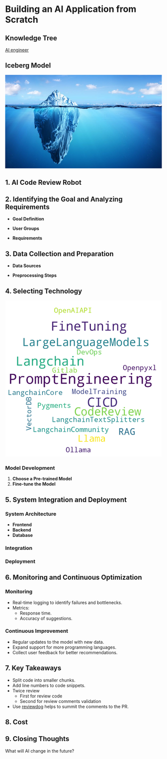 # Building an AI Application from Scratch

## Knowledge Tree

[AI engineer](https://roadmap.sh/ai-engineer)

## Iceberg Model

![bg fit](../images/ai/knowledge/iceberg.jpg)

## 1. AI Code Review Robot

## 2. Identifying the Goal and Analyzing Requirements

- **Goal Definition**

- **User Groups**

- **Requirements**

## 3. Data Collection and Preparation

- **Data Sources**

- **Preprocessing Steps**

## 4. Selecting Technology

![bg fit](../images/ai/knowledge/ai_circular_wordcloud.png)

### **Model Development**

1. **Choose a Pre-trained Model**
2. **Fine-tune the Model**

## 5. System Integration and Deployment

### **System Architecture**

- **Frontend**
- **Backend**
- **Database**

### **Integration**

### **Deployment**

## 6. Monitoring and Continuous Optimization

### **Monitoring**

- Real-time logging to identify failures and bottlenecks.
- Metrics:
  - Response time.
  - Accuracy of suggestions.

### **Continuous Improvement**

- Regular updates to the model with new data.
- Expand support for more programming languages.
- Collect user feedback for better recommendations.

## 7. Key Takeaways

- Split code into smaller chunks.
- Add line numbers to code snippets.
- Twice review
  - First for review code
  - Second for review comments validation
- Use [reviewdog](https://github.com/reviewdog/reviewdog) helps to summit the comments to the PR.

## 8. Cost

## 9. Closing Thoughts

What will AI change in the future?
